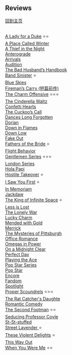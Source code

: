 ## Reviews
[回到主页](https://boheme130.github.io/Fiction.git.io/)<br><br>

[A Lady for a Duke](https://boheme130.github.io/Reviews/ALadyForADuke/) ⭐️⭐️<br>
[A Place Called Winter](https://boheme130.github.io/Reviews/APlaceCalledWinter/) <br>
[A Thief in the Night](https://boheme130.github.io/Reviews/AThiefInTheNight/) <br>
[Anterograde](https://boheme130.github.io/Reviews/Anterograde/) <br>
[Arrivals](https://boheme130.github.io/Reviews/Arrivals/) <br>
[Audition](https://boheme130.github.io/Reviews/Audition/) <br>
[The Bad Husband’s Handbook](https://boheme130.github.io/Reviews/BadHusbandHandbook/) <br>
[Band Sinister](https://boheme130.github.io/Reviews/BandSinister/) ⭐️<br>
[Blue Skies](https://boheme130.github.io/Reviews/BlueSkies/) <br>
[Fireman’s Carry (短篇前传)](https://boheme130.github.io/Reviews/CannoliSeries/) <br>
[The Charm Offensive](https://boheme130.github.io/Reviews/CharmedOffensive/) ⭐️⭐️⭐️<br>
[The Cinderella Waltz](https://boheme130.github.io/Reviews/CinderellaWaltz/) <br>
[Confetti Hearts](https://boheme130.github.io/Reviews/ConfettiHearts/) <br>
[The Cuckoo’s Call](https://boheme130.github.io/Reviews/CuckoosCall/) <br>
[Dances Long Forgotten](https://boheme130.github.io/Reviews/DancesLongForgotten/) <br>
[Dorian](https://boheme130.github.io/Reviews/Dorian/) <br>
[Down in Flames](https://boheme130.github.io/Reviews/DownInFlames/) <br>
[Down Low](https://boheme130.github.io/Reviews/DownLow/) <br>
[Fake Out](https://boheme130.github.io/Reviews/FakeOut/) <br>
[Fathers of the Bride](https://boheme130.github.io/Reviews/FathersOfBride/) ⭐️<br>
[Flight Behavior](https://boheme130.github.io/Reviews/FlightBehavior/) <br>
[Gentlemen Series](https://boheme130.github.io/Reviews/Gentlemen/) ⭐️⭐️⭐️<br>
[London Series](https://boheme130.github.io/Reviews/Gentlemen/LondonSeries/) <br>
[Hola Papi](https://boheme130.github.io/Reviews/HolaPapi/) <br>
[Hostile Takeover](https://boheme130.github.io/Reviews/HostileTakeover/) ⭐️<br>
[I Saw You First](https://boheme130.github.io/Reviews/ISawYouFirst/) ⭐️<br>
[In Memoriam](https://boheme130.github.io/Reviews/InMemoriam/) <br>
[Jackdaw](https://boheme130.github.io/Reviews/Jackdaw/) <br>
[The King of Infinite Space](https://boheme130.github.io/Reviews/KingOfInfiniteSpace/) ⭐️<br>
[Less is Lost](https://boheme130.github.io/Reviews/LessIsLost/) <br>
[The Lonely War](https://boheme130.github.io/Reviews/LonelyWar/) <br>
[Lucky Charm](https://boheme130.github.io/Reviews/LuckyCharm/) <br>
[Mended with Gold](https://boheme130.github.io/Reviews/MendedWithGold/) <br>
[Merrick](https://boheme130.github.io/Reviews/Merrick/) <br>
[The Mysteries of Pittsburgh](https://boheme130.github.io/Reviews/MysteriesOfPittsburgh/) <br>
[Office Romance](https://boheme130.github.io/Reviews/OfficeRomance/) <br>
[Omegas in Power](https://boheme130.github.io/Reviews/OmegasInPower/) <br>
[On a Midnight Clear](https://boheme130.github.io/Reviews/OnAMidnightClear/) <br>
[Perfect Day](https://boheme130.github.io/Reviews/PerfectDay/) <br>
[Playing the Ace](https://boheme130.github.io/Reviews/PlayingTheAce/) <br>
[Pop Star Series](https://boheme130.github.io/Reviews/PopStar/) <br>
[Pop Star](https://boheme130.github.io/Reviews/PopStar/1/) <br>
[Encore](https://boheme130.github.io/Reviews/PopStar/4/) <br>
[Fandom](https://boheme130.github.io/Reviews/PopStar/3/) <br>
[Spotlight](https://boheme130.github.io/Reviews/PopStar/2/) <br>
[Proper Scoundrels](https://boheme130.github.io/Reviews/ProperScoundrels/) ⭐️⭐️⭐️<br>
[The Rat Catcher's Daughte](https://boheme130.github.io/Reviews/RatCatchersDaughter/) <br>
[Romantic Comedy](https://boheme130.github.io/Reviews/RomanticComedy/) <br>
[The Second Footman](https://boheme130.github.io/Reviews/SecondFootman/) ⭐️⭐️<br>
[Seducing Professor Coyle](https://boheme130.github.io/Reviews/SeducingProfessorCoyle/) <br>
[St-St-stuffed](https://boheme130.github.io/Reviews/St-St-Stuffed/) <br>
[Street Lavender ](https://boheme130.github.io/Reviews/StreetLavender/) ⭐️<br>
[These Violent Delights](https://boheme130.github.io/Reviews/TheseViolentDelights/) ⭐️<br>
[This Way Out](https://boheme130.github.io/Reviews/ThisWayOut/) <br>
[When You Were Me](https://boheme130.github.io/Reviews/WhenYouWereMe/) ⭐️⭐️<br>
